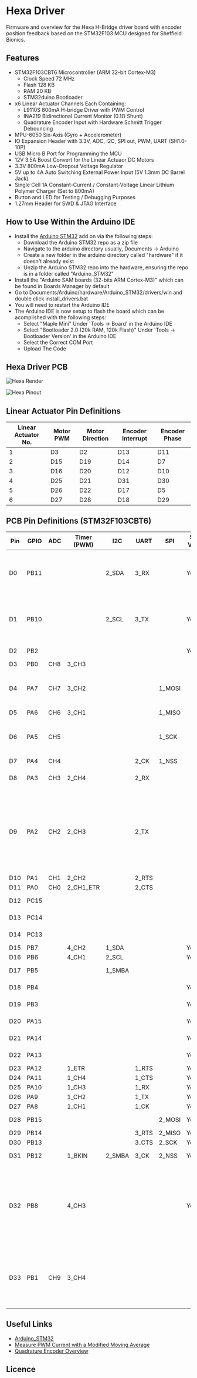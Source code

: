 # Hexa Driver
Firmware and overview for the Hexa H-Bridge driver board with encoder position feedback based on the STM32F103 MCU designed for Sheffield Bionics.

## Features

* STM32F103CBT6 Microcontroller (ARM 32-bit Cortex-M3)
  * Clock Speed 72 MHz
  * Flash 128 KB
  * RAM 20 KB
  * STM32duino Bootloader
* x6 Linear Actuator Channels Each Containing:
  * L9110S 800mA H-bridge Driver with PWM Control
  * INA219 Bidirectional Current Monitor (0.1Ω Shunt)
  * Quadrature Encoder Input with Hardware Schmitt Trigger Debouncing
* MPU-6050 Six-Axis (Gyro + Accelerometer)
* IO Expansion Header with 3.3V, ADC, I2C, SPI out, PWM, UART (SH1.0-10P)
* USB Micro B Port for Programming the MCU
* 12V 3.5A Boost Convert for the Linear Actuaor DC Motors
* 3.3V 800mA Low-Dropout Voltage Regulator
* 5V up to 4A Auto Switching External Power Input (5V 1.3mm DC Barrel Jack).
* Single Cell 1A Constant-Current / Constant-Voltage Linear Lithium Polymer Charger (Set to 800mA)
* Button and LED for Testing / Debugging Purposes
* 1.27mm Header for SWD & JTAG Interface

## How to Use Within the Arduino IDE

* Install the [Arduino STM32](https://github.com/rogerclarkmelbourne/Arduino_STM32) add on via the following steps:
  * Download the Arduino STM32 repo as a zip file
  * Navigate to the arduino directory usually, Documents -> Arduino
  * Create a new folder in the arduino directory called "hardware" if it doesn't already exist
  * Unzip the Arduino STM32 repo into the hardware, ensuring the repo is in a folder called "Arduino_STM32"
* Install the "Arduino SAM boards (32-bits ARM Cortex-M3)" which can be found in Boards Manager by default
* Go to Documents/Arduino/hardware/Arduino_STM32/drivers/win and double click install_drivers.bat
* You will need to restart the Arduino IDE
* The Arduino IDE is now setup to flash the board which can be acomplished with the following steps:
  * Select "Maple Mini" Under 'Tools → Board' in the Arduino IDE
  * Select "Bootloader 2.0 (20k RAM, 120k Flash)" Under 'Tools → Bootloader Version' in the Arduino IDE
  * Select the Correct COM Port
  * Upload The Code

## Hexa Driver PCB

![Hexa Render](https://raw.githubusercontent.com/willz1200/Hexa-Driver/master/Documentation/PCB-R1_00-3D-Render.png "Hexa Driver 3D Render")

![Hexa Pinout](https://raw.githubusercontent.com/willz1200/Hexa-Driver/master/Documentation/PCB-R1_00-pinout.png "Hexa Driver Side View Pinout")


## Linear Actuator Pin Definitions

| Linear Actuator No. | Motor PWM | Motor Direction | Encoder Interrupt | Encoder Phase |
|---------------------|-----------|-----------------|-------------------|---------------|
| 1                   | D3        | D2              | D13               | D11           |
| 2                   | D15       | D19             | D14               | D7            |
| 3                   | D16       | D20             | D12               | D10           |
| 4                   | D25       | D21             | D31               | D30           |
| 5                   | D26       | D22             | D17               | D5            |
| 6                   | D27       | D28             | D18               | D29           |

## PCB Pin Definitions (STM32F103CBT6)

| Pin | GPIO | ADC | Timer (PWM) | I2C    | UART  | SPI    | 5 V? | PCB Function           | Notes                                                                             |
|-----|------|-----|-------------|--------|-------|--------|------|------------------------|-----------------------------------------------------------------------------------|
| D0  | PB11 |     |             | 2_SDA  | 3_RX  |        | Yes  | I2C SDA / IO Expander  | Also used for current sense (Must be I2C)                                         |
| D1  | PB10 |     |             | 2_SCL  | 3_TX  |        | Yes  | I2C SCL / IO Expander  | Also used for current sense (Must be I2C)                                         |
| D2  | PB2  |     |             |        |       |        | Yes  | M1 Direction           |                                                                                   |
| D3  | PB0  | CH8 | 3_CH3       |        |       |        |      | M1 PWM                 |                                                                                   |
| D4  | PA7  | CH7 | 3_CH2       |        |       | 1_MOSI |      | SPI MOSI / IO Expander | Could be used for screen or analogue input                                        |
| D5  | PA6  | CH6 | 3_CH1       |        |       | 1_MISO |      | E5 Phase               |                                                                                   |
| D6  | PA5  | CH5 |             |        |       | 1_SCK  |      | SPI SCK / IO Expander  | Could be used for screen or analogue input                                        |
| D7  | PA4  | CH4 |             |        | 2_CK  | 1_NSS  |      | E2 Phase               |                                                                                   |
| D8  | PA3  | CH3 | 2_CH4       |        | 2_RX  |        |      | UART Rx / IO Expander  | uart or analogue input                                                            |
| D9  | PA2  | CH2 | 2_CH3       |        | 2_TX  |        |      | UART Tx / IO Expander  | uart or analogue input. Jumper to 12V Enable Line (only solder 1 of the jumpers!) |
| D10 | PA1  | CH1 | 2_CH2       |        | 2_RTS |        |      | E3 Phase               |                                                                                   |
| D11 | PA0  | CH0 | 2_CH1_ETR   |        | 2_CTS |        |      | E1 Phase               |                                                                                   |
| D12 | PC15 |     |             |        |       |        |      | E3 Interrupt           |                                                                                   |
| D13 | PC14 |     |             |        |       |        |      | E1 Interrupt           |                                                                                   |
| D14 | PC13 |     |             |        |       |        |      | E2 Interrupt           |                                                                                   |
| D15 | PB7  |     | 4_CH2       | 1_SDA  |       |        | Yes  | M2 PWM                 |                                                                                   |
| D16 | PB6  |     | 4_CH1       | 2_SCL  |       |        | Yes  | M3 PWM                 |                                                                                   |
| D17 | PB5  |     |             | 1_SMBA |       |        |      | E5 Interrupt           |                                                                                   |
| D18 | PB4  |     |             |        |       |        | Yes  | E6 Interrupt           |                                                                                   |
| D19 | PB3  |     |             |        |       |        | Yes  | M2 Direction           |                                                                                   |
| D20 | PA15 |     |             |        |       |        | Yes  | M3 Direction           |                                                                                   |
| D21 | PA14 |     |             |        |       |        | Yes  | M4 Direction           | SWCLK                                                                             |
| D22 | PA13 |     |             |        |       |        | Yes  | M5 Direction           | SWDIO                                                                             |
| D23 | PA12 |     | 1_ETR       |        | 1_RTS |        | Yes  | USB D+                 |                                                                                   |
| D24 | PA11 |     | 1_CH4       |        | 1_CTS |        | Yes  | USB D-                 |                                                                                   |
| D25 | PA10 |     | 1_CH3       |        | 1_RX  |        | Yes  | M4 PWM                 |                                                                                   |
| D26 | PA9  |     | 1_CH2       |        | 1_TX  |        | Yes  | M5 PWM                 |                                                                                   |
| D27 | PA8  |     | 1_CH1       |        | 1_CK  |        | Yes  | M6 PWM                 |                                                                                   |
| D28 | PB15 |     |             |        |       | 2_MOSI | Yes  | M6 Direction           |                                                                                   |
| D29 | PB14 |     |             |        | 3_RTS | 2_MISO | Yes  | E6 Phase               |                                                                                   |
| D30 | PB13 |     |             |        | 3_CTS | 2_SCK  | Yes  | E4 Phase               |                                                                                   |
| D31 | PB12 |     | 1_BKIN      | 2_SMBA | 3_CK  | 2_NSS  | Yes  | E4 Interrupt           |                                                                                   |
| D32 | PB8  |     | 4_CH3       |        |       |        | Yes  | Button / IO Expander   | Button can also put board in DFU (device firmware update) mode during boot        |
| D33 | PB1  | CH9 | 3_CH4       |        |       |        |      | LED / IO Expander      | Jumper to 12V Enable Line (only solder 1 of the jumpers!)                         |


## Useful Links

* [Arduino_STM32](https://github.com/rogerclarkmelbourne/Arduino_STM32)
* [Measure PWM Current with a Modified Moving Average](https://www.baldengineer.com/measure-pwm-current.html)
* [Quadrature Encoder Overview](https://www.dynapar.com/technology/encoder_basics/quadrature_encoder/)

## Licence
